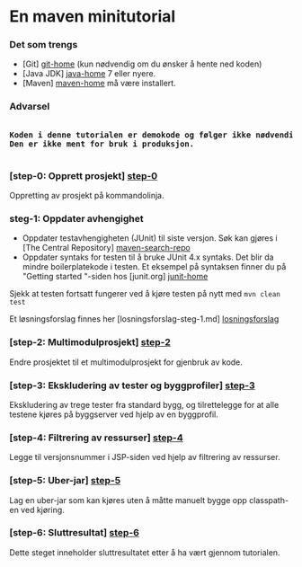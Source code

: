 # En maven minitutorial

### Det som trengs

- [Git] [git-home] (kun nødvendig om du ønsker å hente ned koden)
- [Java JDK] [java-home] 7 eller nyere.
- [Maven] [maven-home] må være installert.

### Advarsel
<pre>
<strong>
Koden i denne tutorialen er demokode og følger ikke nødvendigvis best practice.
Den er ikke ment for bruk i produksjon.
</strong>
</pre>

### [step-0: Opprett prosjekt] [step-0]
Oppretting av prosjekt på kommandolinja.

### steg-1: Oppdater avhengighet
- Oppdater testavhengigheten (JUnit) til siste versjon. Søk kan gjøres i [The Central Repository] [maven-search-repo]
- Oppdater syntaks for testen til å bruke JUnit 4.x syntaks. Det blir da mindre boilerplatekode i testen.
Et eksempel på syntaksen finner du på "Getting started "-siden hos [junit.org] [junit-home]

Sjekk at testen fortsatt fungerer ved å kjøre testen på nytt med `mvn clean test`

Et løsningsforslag finnes her [losningsforslag-steg-1.md] [losningsforslag]

### [step-2: Multimodulprosjekt] [step-2]
Endre prosjektet til et multimodulprosjekt for gjenbruk av kode.

### [step-3: Ekskludering av tester og byggprofiler] [step-3]
Ekskludering av trege tester fra standard bygg, og tilrettelegge for at alle testene kjøres på byggserver ved hjelp av en byggprofil.

### [step-4: Filtrering av ressurser] [step-4]
Legge til versjonsnummer i JSP-siden ved hjelp av filtrering av ressurser.

### [step-5: Uber-jar] [step-5]
Lag en uber-jar som kan kjøres uten å måtte manuelt bygge opp classpath-en ved kjøring.

### [step-6: Sluttresultat] [step-6]
Dette steget inneholder sluttresultatet etter å ha vært gjennom tutorialen.


[git-home]: http://git-scm.com/
[java-home]: http://www.oracle.com/technetwork/java/javase/downloads/index.html
[maven-home]: http://maven.apache.org/
[maven-search-repo]: http://search.maven.org/
[junit-home]: http://junit.org/

[losningsforslag]: https://github.com/mesan/mesanin-maven/blob/step-1/losningsforslag-step-1.md

[step-0]: https://github.com/mesan/mesanin-maven/tree/step-0
[step-1]: https://github.com/mesan/mesanin-maven/tree/step-1
[step-2]: https://github.com/mesan/mesanin-maven/tree/step-2
[step-3]: https://github.com/mesan/mesanin-maven/tree/step-3
[step-4]: https://github.com/mesan/mesanin-maven/tree/step-4
[step-5]: https://github.com/mesan/mesanin-maven/tree/step-5
[step-6]: https://github.com/mesan/mesanin-maven/tree/step-6